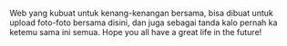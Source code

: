 Web yang kubuat untuk kenang-kenangan bersama, bisa dibuat untuk upload foto-foto bersama disini, dan juga sebagai tanda kalo pernah ka ketemu sama ini semua. Hope you all have a great life in the future!
